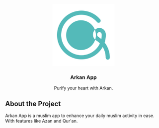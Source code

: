 <div align="center">
  <img src="app/src/main/res/drawable/ic_logo.png" height=200/>
  <h3>Arkan App</h3>
  <p>Purify your heart with Arkan.</p>
</div>

## About the Project
Arkan App is a muslim app to enhance your daily muslim activity in ease. With features like Azan and Qur'an.
